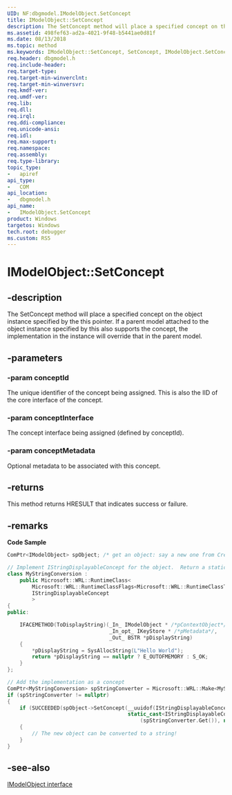 ```yaml
---
UID: NF:dbgmodel.IModelObject.SetConcept
title: IModelObject::SetConcept
description: The SetConcept method will place a specified concept on the object instance specified by the this pointer. 
ms.assetid: 498fef63-ad2a-4021-9f48-b5441ae0d81f
ms.date: 08/13/2018
ms.topic: method
ms.keywords: IModelObject::SetConcept, SetConcept, IModelObject.SetConcept, IModelObject::SetConcept, IModelObject.SetConcept
req.header: dbgmodel.h
req.include-header:
req.target-type:
req.target-min-winverclnt:
req.target-min-winversvr:
req.kmdf-ver:
req.umdf-ver:
req.lib:
req.dll:
req.irql: 
req.ddi-compliance:
req.unicode-ansi:
req.idl:
req.max-support:
req.namespace:
req.assembly:
req.type-library: 
topic_type: 
-	apiref
api_type: 
-	COM
api_location: 
-	dbgmodel.h
api_name: 
-	IModelObject.SetConcept
product: Windows
targetos: Windows
tech.root: debugger
ms.custom: RS5
---
```


# IModelObject::SetConcept


## -description

The SetConcept method will place a specified concept on the object instance specified by the this pointer. If a parent model attached to the object instance specified by this also supports the concept, the implementation in the instance will override that in the parent model. 

## -parameters

### -param conceptId
The unique identifier of the concept being assigned. This is also the IID of the core interface of the concept.

### -param conceptInterface
The concept interface being assigned (defined by conceptId).

### -param conceptMetadata
Optional metadata to be associated with this concept.

## -returns
This method returns HRESULT that indicates success or failure.

## -remarks

**Code Sample**

```cpp
ComPtr<IModelObject> spObject; /* get an object: say a new one from CreateSyntheticObject */

// Implement IStringDisplayableConcept for the object.  Return a static "Hello World" string.
class MyStringConversion :
    public Microsoft::WRL::RuntimeClass<
        Microsoft::WRL::RuntimeClassFlags<Microsoft::WRL::RuntimeClassType::ClassicCom>,
        IStringDisplayableConcept
        >
{
public:

    IFACEMETHOD(ToDisplayString)(_In_ IModelObject * /*pContextObject*/, 
                                 _In_opt_ IKeyStore * /*pMetadata*/, 
                                 _Out_ BSTR *pDisplayString)
    {
        *pDisplayString = SysAllocString(L"Hello World");
        return *pDisplayString == nullptr ? E_OUTOFMEMORY : S_OK;
    }
};

// Add the implementation as a concept
ComPtr<MyStringConversion> spStringConverter = Microsoft::WRL::Make<MyStringConversion>();
if (spStringConverter != nullptr)
{
    if (SUCCEEDED(spObject->SetConcept(__uuidof(IStringDisplayableConcept),
                                       static_cast<IStringDisplayableConcept *>
                                           (spStringConverter.Get()), nullptr)))
    {
        // The new object can be converted to a string! 
    }
}
```


## -see-also

[IModelObject interface](nn-dbgmodel-imodelobject.md)
